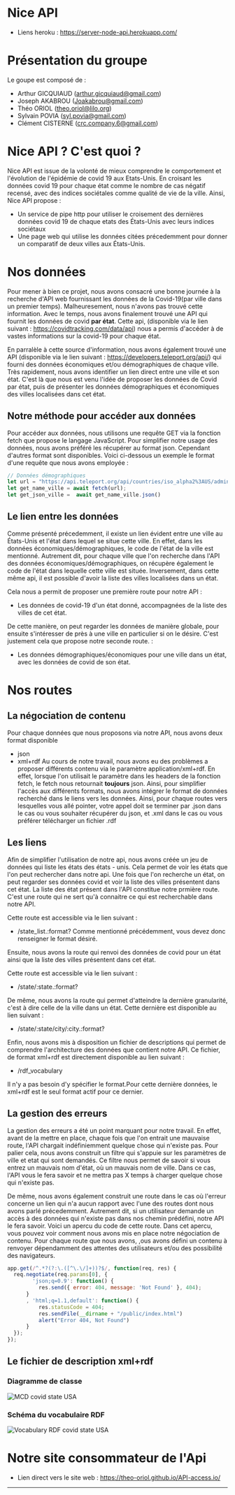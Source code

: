 # Nice API

- Liens heroku : https://server-node-api.herokuapp.com/

# Présentation du groupe

Le goupe est composé de :

- Arthur GICQUIAUD (arthur.gicquiaud@gmail.com)
- Joseph AKABROU (Joakabrou@gmail.com)
- Théo ORIOL (theo.oriol@lilo.org)
- Sylvain POVIA (syl.povia@gmail.com)
- Clément CISTERNE (crc.company.6@gmail.com)

# Nice API ? C'est quoi ?


Nice API est issue de la volonté de mieux comprendre le comportement et l'évolution de l'épidémie de covid 19 aux Etats-Unis. En croisant les données covid 19 pour chaque état comme le nombre de cas négatif recensé, avec des indices sociétales comme qualité de vie de la ville. Ainsi, Nice API propose : 
- Un service de pipe http pour utiliser le croisement des dernières données covid 19 de chaque etats des États-Unis avec leurs indices sociétaux
- Une page web qui utilise les données citées précedemment pour donner un comparatif de deux villes aux États-Unis.

# Nos données
Pour mener à bien ce projet, nous avons consacré une bonne journée à la recherche d'API web fournissant les données de la Covid-19(par ville dans un premier temps). Malheuresement, nous n'avons pas trouvé cette information. Avec le temps, nous avons finalement trouvé une API qui fournit les données de covid <b>par état</b>. Cette api, (disponible via le lien suivant : https://covidtracking.com/data/api) nous a permis d'accéder à de vastes informations sur la covid-19 pour chaque état.

En parralèle à cette source d'information, nous avons également trouvé une API (disponible via le lien suivant : https://developers.teleport.org/api/) qui fourni des données économiques et/ou démographiques de chaque ville. Très rapidement, nous avons identifier un lien direct entre une ville et son état. C'est là que nous est venu l'idée de proposer les données de Covid par état, puis de présenter les données démographiques et économiques des villes localisées dans cet état. 

## Notre méthode pour accéder aux données
Pour accéder aux données, nous utilisons une requête GET via la fonction fetch que propose le langage JavaScript. Pour simplifier notre usage des données, nous avons préféré les récupérer au format json. Cependant d'autres format sont disponibles. Voici ci-dessous un exemple le format d'une requête que nous avons employée  : 

```javascript
// Données démographiques
let url = "https://api.teleport.org/api/countries/iso_alpha2%3AUS/admin1_divisions/geonames%3A"+state_id+"/cities/";
let get_name_ville = await fetch(url);
let get_json_ville =  await get_name_ville.json()
```
## Le lien entre les données
Comme présenté précedemment, il existe un lien évident entre une ville au  États-Unis et l'état dans lequel se situe cette ville. En effet, dans les données économiques/démographiques, le code de l'état de la ville est mentionné. Autrement dit, pour chaque ville que l'on recherche dans l'API des données économiques/démographiques, on récupère également le code de l'état dans lequelle cette ville est située. Inversement, dans cette même api, il est possible d'avoir la liste des villes localisées dans un état.

Cela nous a permit de proposer une première route pour notre API : 
- Les données de covid-19 d'un état donné, accompagnées de la liste des villes de cet état.

De cette manière, on peut regarder les données de manière globale, pour ensuite s'intéresser de près à une ville en particulier si on le désire. C'est justement cela que propose notre seconde route. :
- Les données démographiques/économiques pour une ville dans un état, avec les données de covid de son état.

# Nos routes

## La négociation de contenu
Pour chaque données que nous proposons via notre API, nous avons deux format disponible 
  - json 
  - xml+rdf
Au cours de notre travail, nous avons eu des problèmes a proposer différents contenu via le paramètre application/xml+rdf. En effet, lorsque l'on utilisait le paramètre dans les headers de la fonction fetch, le fetch nous retournait <b>toujours</b> json. Ainsi, pour simplifier l'accès aux différents formats, nous avons intégrer le format de données recherché dans le liens vers les données. Ainsi, pour chaque routes vers lesquelles vous allé pointer, votre appel doit se terminer par .json dans le cas ou vous souhaiter récupérer du json, et .xml dans le cas ou vous préférer télécharger un fichier .rdf
## Les liens

Afin de simplifier l'utilisation de notre api, nous avons créée un jeu de données qui liste les états des états - unis. Cela permet de voir les états que l'on peut rechercher dans notre api. Une fois que l'on recherche un état, on peut regarder ses données covid et voir la liste des villes présentent dans cet état.
La liste des état présent dans l'API constitue notre prmière route. C'est une route qui ne sert qu'à connaitre ce qui est recherchable dans notre API.

Cette route est accessible via le lien suivant :
- /state_list.:format?
Comme mentionné précédemment, vous devez donc renseigner le format désiré.

Ensuite, nous avons la route qui renvoi des données de covid pour un état ainsi que la liste des villes présentent dans cet état.

Cette route est accessible via le lien suivant :
- /state/:state.:format?

De même, nous avons la route qui permet d'atteindre la dernière granularité, c'est à dire celle de la ville dans un état. Cette dernière est disponible au lien suivant :
- /state/:state/city/:city.:format?

Enfin, nous avons mis à disposition un fichier de descriptions qui permet de comprendre l'architecture des données que contient notre API. Ce fichier, de format xml+rdf est directement disponible au lien suivant : 
- /rdf_vocabulary

Il n'y a pas besoin d'y spécifier le format.Pour cette dernière données, le xml+rdf est le seul format actif pour ce dernier.
## La gestion des erreurs
La gestion des erreurs a été un point marquant pour notre travail. En effet, avant de la mettre en place, chaque fois que l'on entrait une mauvaise route, l'API chargait indéfiniemment quelque chose qui n'existe pas. Pour palier cela, nous avons construit un filtre qui s'appuie sur les paramètres de ville et etat qui sont demandés. Ce filtre nous permet de savoir si vous entrez un mauvais nom d'état, où un mauvais nom de ville. Dans ce cas, l'API vous le fera savoir et ne mettra pas X temps à charger quelque chose qui n'existe pas.

De même, nous avons également construit une route dans le cas où l'erreur concerne un lien qui n'a aucun rapport avec l'une des routes dont nous avons parlé précedemment. Autrement dit, si un utilisateur demande un accès à des données qui n'existe pas dans nos chemin prédéfini, notre API le fera savoir. Voici un apercu du code de cette route. Dans cet apercu, vous pouvez voir comment nous avons mis en place notre négociation de contenu. Pour chaque route que nous avons, ,ous avons défini un contenu à renvoyer dépendamment des attentes des utilisateurs et/ou des possibilité des navigateurs.

```javascript
app.get(/^.*?(?:\.([^\.\/]+))?$/, function(req, res) {
  req.negotiate(req.params[0], {
        'json;q=0.9': function() {
          res.send({ error: 404, message: 'Not Found' }, 404);
      }
      , 'html;q=1.1,default': function() {
          res.statusCode = 404;
          res.sendFile(__dirname + "/public/index.html")
          alert("Error 404, Not Found")
      }
  });
});
```
## Le fichier de description xml+rdf

### Diagramme de classe
![MCD covid state USA](https://github.com/theo-oriol/coursUM320202021-M2/blob/clem2/rdf/img/MCD%20open%20data%20covid%20USA.png)

### Schéma du vocabulaire RDF
![Vocabulary RDF covid state USA](https://github.com/theo-oriol/coursUM320202021-M2/blob/clem2/rdf/img/RDF%20open%20data%20covid%20USA.png)

# Notre site consommateur de l'Api


- Lien direct vers le site web : https://theo-oriol.github.io/API-access.io/
---
